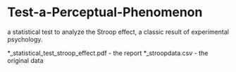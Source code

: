 # Test-a-Perceptual-Phenomenon
a statistical test to analyze the Stroop effect, a classic result of experimental psychology.

\*\_statistical_test_stroop_effect.pdf - the report
\*\_stroopdata.csv - the original data
